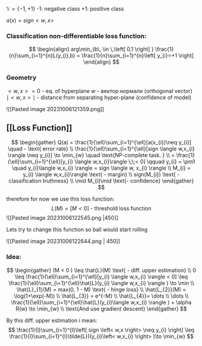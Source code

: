 $\mathbb{Y} = \{ -1, +1 \}$
-1: negative class
+1: positive class

$a(x) = sign<w,x>$

### Classification non-differentiable loss function:
$$
\begin{align}
arg\min_{b\, \in \,\left[ 0,1 \right] } \frac{1}{n}\sum_{i=1}^{n}L(y_{i},b) = \frac{1}{n}\sum_{i=1}^{n}\left[ y_{i}=+1 \right] 
\end{align}
$$

### Geometry
$<w,x> = 0$    - eq. of hyperplane
$w$ - вектор нормали (orthogonal vector)
$\mid<w,x> \mid$ - distance from separating hyper-plane (confidence of model)

![[Pasted image 20231006121359.png]]

## [[Loss Function]]
$$
\begin{gather}
Q(a) = \frac{1}{\ell}\sum_{i=1}^{\ell}[a(x_{i})\neq y_{i}] \quad - \text{  error rate} \\
\frac{1}{\ell}\sum_{i=1}^{\ell}[sign  \langle w,x_{i} \rangle  \neq y_{i}] \to \min_{w} \quad \text{NP-complete task..} \\
= \frac{1}{\ell}\sum_{i=1}^{\ell}[y_{i} \langle  w,x_{i}\rangle  \;\;< 0] \qquad y_{i} = \pm1 \quad y_{i}\langle w,x_{i}  \rangle  = sign \langle w, x_{i} \rangle  \\
M_{i} = y_{i} \langle  w,x_{i}\rangle  \text{ - margin} \\
sign(M_{i}) \text{ - classification truthness} \\
\mid M_{i}\mid \text{- confidence}
\end{gather}
$$

therefore for now we use this loss function:
$$
L(M) = [M<0] \text{ - threshold loss function}
$$
![[Pasted image 20231006122545.png |450]]

Lets try to change this function so ball would start rolling

![[Pasted image 20231006122644.png | 450]]

### Idea:
$$
\begin{gather}
(M < 0 ) \leq \hat{L}(M) \text{ - diff. upper estimation} \\
0 \leq \frac{1}{\ell}\sum_{i=1}^{\ell}[y_{i} \langle w,x_{i} \rangle  < 0] \leq \frac{1}{\ell}\sum_{i=1}^{\ell}\hat{L}(y_{i} \langle w,x_{i} \rangle ) \to \min \\
\hat{L}_{1}(M) = max(0, 1 - M) \text{ - hinge loss} \\
\hat{L_{2}}(M) = \log(1+\exp(-M))  \\
\hat{L_{3}} = e^{-M} \\
\hat{L_{4}}= \dots \\
\dots \\
\frac{1}{\ell}\sum_{i=1}^{\ell}\hat{L}(y_{i}\langle  w,x_{i} \rangle ) + \alpha R(w) \to \min_{w} \\
\text{And use gradient descent}
\end{gather}
$$

By this diff. upper estimation i mean:
$$
\frac{1}{l}\sum_{i=1}^{l}\left[ sign \left< w,x \right> \neq y_{i} \right]  \leq \frac{1}{l}\sum_{i=1}^{l}\tilde{L})(y_{i}\left< w,x_{i} \right> )\to \min_{w} 
$$
